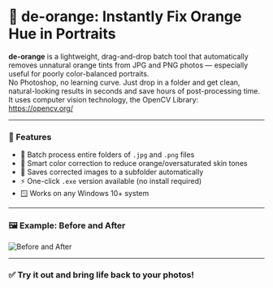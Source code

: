 # 📸 de-orange: Instantly Fix Orange Hue in Portraits

**de-orange** is a lightweight, drag-and-drop batch tool that automatically removes unnatural orange tints from JPG and PNG photos — especially useful for poorly color-balanced portraits.  
No Photoshop, no learning curve. Just drop in a folder and get clean, natural-looking results in seconds and save hours of post-processing time. It uses computer vision technology, the OpenCV Library: https://opencv.org/

---

### 🔧 Features

- 📁 Batch process entire folders of `.jpg` and `.png` files  
- 🎨 Smart color correction to reduce orange/oversaturated skin tones  
- 💾 Saves corrected images to a subfolder automatically  
- ⚡ One-click `.exe` version available (no install required)  
- 🪟 Works on any Windows 10+ system  

---

### 🖼️ Example: Before and After

![Before and After](DeOrangeExample.png)

---

### ✅ Try it out and bring life back to your photos!
